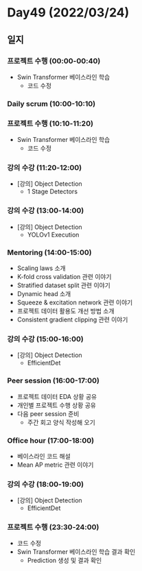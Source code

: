 # Day49 (2022/03/24)

## 일지

### 프로젝트 수행 (00:00-00:40)

  * Swin Transformer 베이스라인 학습
    * 코드 수정

### Daily scrum (10:00-10:10)

### 프로젝트 수행 (10:10-11:20)

  * Swin Transformer 베이스라인 학습
    * 코드 수정

### 강의 수강 (11:20-12:00)

  * [강의] Object Detection
    * 1 Stage Detectors

### 강의 수강 (13:00-14:00)

  * [강의] Object Detection
    * YOLOv1 Execution

### Mentoring (14:00-15:00)

  * Scaling laws 소개
  * K-fold cross validation 관련 이야기
  * Stratified dataset split 관련 이야기
  * Dynamic head 소개
  * Squeeze & excitation network 관련 이야기
  * 프로젝트 데이터 활용도 개선 방법 소개
  * Consistent gradient clipping 관련 이야기

### 강의 수강 (15:00-16:00)

  * [강의] Object Detection
    * EfficientDet

### Peer session (16:00-17:00)

  * 프로젝트 데이터 EDA 상황 공유
  * 개인별 프로젝트 수행 상황 공유
  * 다음 peer session 준비
    * 주간 회고 양식 작성해 오기

### Office hour (17:00-18:00)

  * 베이스라인 코드 해설
  * Mean AP metric 관련 이야기

### 강의 수강 (18:00-19:00)

  * [강의] Object Detection
    * EfficientDet

### 프로젝트 수행 (23:30-24:00)

  * 코드 수정
  * Swin Transformer 베이스라인 학습 결과 확인
    * Prediction 생성 및 결과 확인
